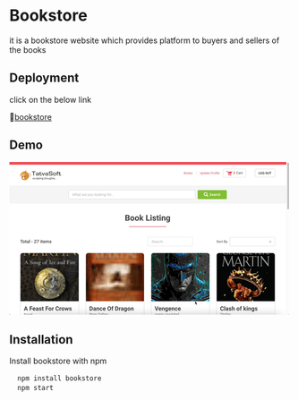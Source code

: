 
# Bookstore

it is a bookstore website which provides platform to buyers and sellers of the books


## Deployment

click on the below link 

🔗[bookstore](https://tatvasoft-8fb6nycj2-jaybhensdadia.vercel.app/)

## Demo

![](./ss/demo.gif)


## Installation

Install bookstore with npm

```bash
  npm install bookstore
  npm start
```
    